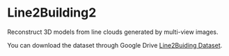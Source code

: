 # Line2Building2
Reconstruct 3D models from line clouds generated by multi-view images.

You can download the dataset through Google Drive [Line2Buiding Dataset]([URL](https://drive.google.com/drive/folders/172dIp7-UXDMvKA4Enj_mFWbJJfMTFFoC?usp=sharing)).
